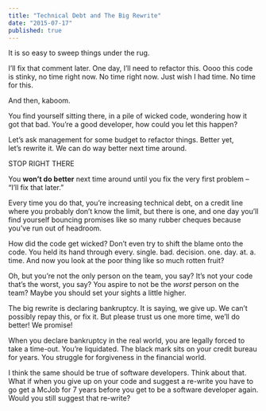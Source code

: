 ```yaml
---
title: "Technical Debt and The Big Rewrite"
date: "2015-07-17"
published: true
---
```


It is so easy to sweep things under the rug.

I’ll fix that comment later. One day, I’ll need to refactor this. Oooo this code is stinky, no time right now. No time right now. Just wish I had time. No time for this.

And then, kaboom.

You find yourself sitting there, in a pile of wicked code, wondering how it got that bad. You’re a good developer, how could you let this happen?

Let’s ask management for some budget to refactor things. Better yet, let’s rewrite it. We can do way better next time around.

STOP RIGHT THERE

You **won’t do better** next time around until you fix the very first problem – “I’ll fix that later.”

Every time you do that, you’re increasing technical debt, on a credit line where you probably don’t know the limit, but there is one, and one day you’ll find yourself bouncing promises like so many rubber cheques because you’ve run out of headroom.

How did the code get wicked? Don’t even try to shift the blame onto the code. You held its hand through every. single. bad. decision. one. day. at. a. time. And now you look at the poor thing like so much rotten fruit?

Oh, but you’re not the only person on the team, you say? It’s not your code that’s the worst, you say? You aspire to not be the _worst_ person on the team? Maybe you should set your sights a little higher.

The big rewrite is declaring bankruptcy. It is saying, we give up. We can’t possibly repay this, or fix it. But please trust us one more time, we’ll do better! We promise!

When you declare bankruptcy in the real world, you are legally forced to take a time-out. You’re liquidated. The black mark sits on your credit bureau for years. You struggle for forgiveness in the financial world.

I think the same should be true of software developers. Think about that. What if when you give up on your code and suggest a re-write you have to go get a McJob for 7 years before you get to be a software developer again. Would you still suggest that re-write?
